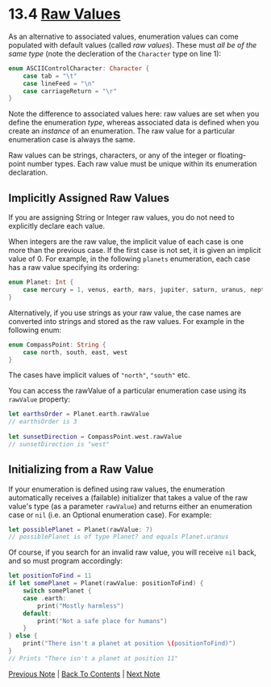 # 13.4 [Raw Values](https://developer.apple.com/library/content/documentation/Swift/Conceptual/Swift_Programming_Language/Enumerations.html#//apple_ref/doc/uid/TP40014097-CH12-ID149)

As an alternative to associated values, enumeration values can come populated with default values (called *raw values*). These must *all be of the same type* (note the decleration of the `Character` type on line 1):

```Swift
enum ASCIIControlCharacter: Character {
    case tab = "\t"
    case lineFeed = "\n"
    case carriageReturn = "\r"
}
```
Note the difference to associated values here: raw values are set when you define the enumeration *type*, whereas associated data is defined when you create an *instance* of an enumeration. The raw value for a particular enumeration case is always the same.

Raw values can be strings, characters, or any of the integer or floating-point number types. Each raw value must be unique within its enumeration declaration.

## Implicitly Assigned Raw Values

If you are assigning String or Integer raw values, you do not need to explicitly declare each value.

When integers are the raw value, the implicit value of each case is one more than the previous case. If the first case is not set, it is given an implicit value of 0. For example, in the following `planets` enumeration, each case has a raw value specifying its ordering:

```Swift
enum Planet: Int {
    case mercury = 1, venus, earth, mars, jupiter, saturn, uranus, neptune
}
```

Alternatively, if you use strings as your raw value, the case names are converted into strings and stored as the raw values. For example in the following enum:

```Swift
enum CompassPoint: String {
    case north, south, east, west
}
```

The cases have implicit values of `"north"`, `"south"` etc.

You can access the rawValue of a particular enumeration case using its `rawValue` property:

```Swift
let earthsOrder = Planet.earth.rawValue
// earthsOrder is 3
 
let sunsetDirection = CompassPoint.west.rawValue
// sunsetDirection is "west"
```

## Initializing from a Raw Value

If your enumeration is defined using raw values, the enumeration automatically receives a (failable) initializer that takes a value of the raw value's type (as a parameter `rawValue`) and returns either an enumeration case or `nil` (i.e. an Optional enumeration case). For example:

```Swift
let possiblePlanet = Planet(rawValue: 7)
// possiblePlanet is of type Planet? and equals Planet.uranus
```

Of course, if you search for an invalid raw value, you will receive `nil` back, and so must program accordingly:

```Swift
let positionToFind = 11
if let somePlanet = Planet(rawValue: positionToFind) {
    switch somePlanet {
    case .earth:
        print("Mostly harmless")
    default:
        print("Not a safe place for humans")
    }
} else {
    print("There isn't a planet at position \(positionToFind)")
}
// Prints "There isn't a planet at position 11"
```

[Previous Note](../13%20-%20Enumerations/13.3%20-%20Associated%20Values.md) | [Back To Contents](https://github.com/Firanus/swift-language-guide-notes) |  [Next Note](../13%20-%20Enumerations/13.5%20-%20Recursive%20Enumerations.md)